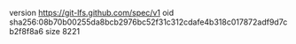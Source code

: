 version https://git-lfs.github.com/spec/v1
oid sha256:08b70b00255da8bcb2976bc52f31c312cdafe4b318c017872adf9d7cb2f8f8a6
size 8221
